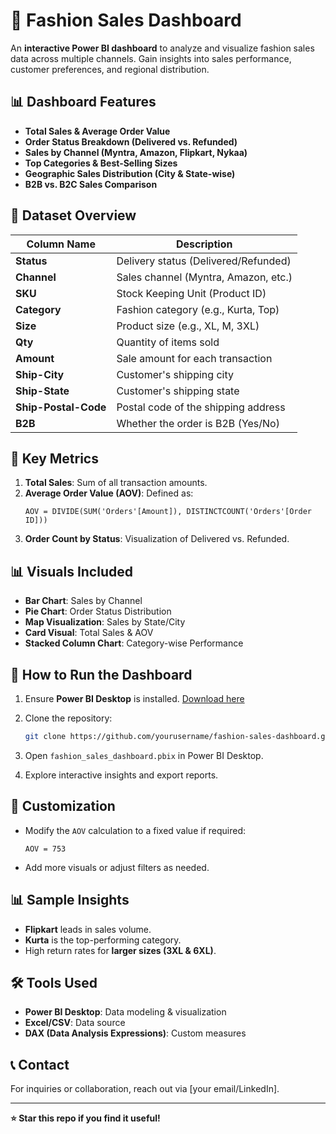 # 👗 Fashion Sales Dashboard

An **interactive Power BI dashboard** to analyze and visualize fashion sales data across multiple channels. Gain insights into sales performance, customer preferences, and regional distribution.

## 📊 Dashboard Features

- **Total Sales & Average Order Value**
- **Order Status Breakdown (Delivered vs. Refunded)**
- **Sales by Channel (Myntra, Amazon, Flipkart, Nykaa)**
- **Top Categories & Best-Selling Sizes**
- **Geographic Sales Distribution (City & State-wise)**
- **B2B vs. B2C Sales Comparison**

## 📁 Dataset Overview

| Column Name         | Description                        |
|---------------------|------------------------------------|
| **Status**          | Delivery status (Delivered/Refunded) |
| **Channel**         | Sales channel (Myntra, Amazon, etc.) |
| **SKU**             | Stock Keeping Unit (Product ID)     |
| **Category**        | Fashion category (e.g., Kurta, Top) |
| **Size**            | Product size (e.g., XL, M, 3XL)     |
| **Qty**             | Quantity of items sold              |
| **Amount**          | Sale amount for each transaction    |
| **Ship-City**       | Customer's shipping city            |
| **Ship-State**      | Customer's shipping state           |
| **Ship-Postal-Code**| Postal code of the shipping address |
| **B2B**             | Whether the order is B2B (Yes/No)  |

## 📐 Key Metrics

1. **Total Sales**: Sum of all transaction amounts.  
2. **Average Order Value (AOV)**: Defined as:
   ```DAX
   AOV = DIVIDE(SUM('Orders'[Amount]), DISTINCTCOUNT('Orders'[Order ID]))
   ```
3. **Order Count by Status**: Visualization of Delivered vs. Refunded.

## 📊 Visuals Included

- **Bar Chart**: Sales by Channel
- **Pie Chart**: Order Status Distribution
- **Map Visualization**: Sales by State/City
- **Card Visual**: Total Sales & AOV
- **Stacked Column Chart**: Category-wise Performance

## 🚀 How to Run the Dashboard

1. Ensure **Power BI Desktop** is installed. [Download here](https://powerbi.microsoft.com/)
2. Clone the repository:

    ```bash
    git clone https://github.com/yourusername/fashion-sales-dashboard.git
    ```

3. Open `fashion_sales_dashboard.pbix` in Power BI Desktop.
4. Explore interactive insights and export reports.

## 📌 Customization
- Modify the `AOV` calculation to a fixed value if required:

    ```DAX
    AOV = 753
    ```

- Add more visuals or adjust filters as needed.

## 📊 Sample Insights
- **Flipkart** leads in sales volume.
- **Kurta** is the top-performing category.
- High return rates for **larger sizes (3XL & 6XL)**.

## 🛠️ Tools Used
- **Power BI Desktop**: Data modeling & visualization
- **Excel/CSV**: Data source
- **DAX (Data Analysis Expressions)**: Custom measures

## 📞 Contact
For inquiries or collaboration, reach out via [your email/LinkedIn].

---

**⭐ Star this repo if you find it useful!**

